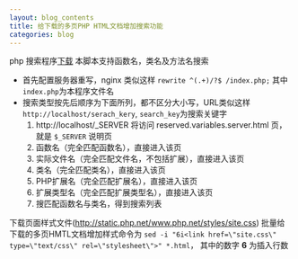 ```yaml
---
layout: blog_contents
title: 给下载的多页PHP HTML文档增加搜索功能
categories: blog
---
```



php 搜索程序[下载](http://toknot.com/download/php-document-search.php)
本脚本支持函数名，类名及方法名搜索

+ 首先配置服务器重写，nginx 类似这样 `rewrite ^(.+)/?$ /index.php;` 其中`index.php`为本程序文件名
+ 搜索类型按先后顺序为下面所列，都不区分大小写，URL类似这样 `http://localhost/serach_kery`, `search_key`为搜索关键字
    1. http://localhost/_SERVER 将访问 reserved.variables.server.html 页，就是 `$_SERVER` 说明页
    2. 函数名（完全匹配函数名），直接进入该页
    3. 实际文件名（完全匹配文件名，不包括扩展），直接进入该页
    4. 类名（完全匹配类名），直接进入该页
    5. PHP扩展名（完全匹配扩展名），直接进入该页
    6. 扩展类型名（完全匹配扩展类型名），直接进入该页
    7. 搜匹配函数名与类名，得到搜索列表

下载页面样式文件(http://static.php.net/www.php.net/styles/site.css)
批量给下载的多页HMTL文档增加样式命令为
`sed -i "6i<link href=\"site.css\" type=\"text/css\" rel=\"stylesheet\">" *.html`，
其中的数字 __6__ 为插入行数
